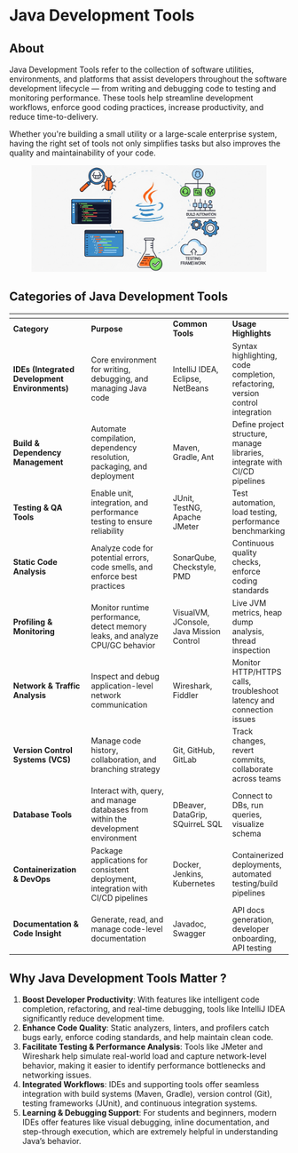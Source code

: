 # Java Development Tools

## About

Java Development Tools refer to the collection of software utilities, environments, and platforms that assist developers throughout the software development lifecycle — from writing and debugging code to testing and monitoring performance. These tools help streamline development workflows, enforce good coding practices, increase productivity, and reduce time-to-delivery.

Whether you're building a small utility or a large-scale enterprise system, having the right set of tools not only simplifies tasks but also improves the quality and maintainability of your code.

<figure><img src="../../.gitbook/assets/java-development-tools-1 (1).jpeg" alt=""><figcaption></figcaption></figure>

## Categories of Java Development Tools

<table data-header-hidden data-full-width="true"><thead><tr><th width="187.41058349609375"></th><th width="288.70220947265625"></th><th width="164.5816650390625"></th><th></th></tr></thead><tbody><tr><td><strong>Category</strong></td><td><strong>Purpose</strong></td><td><strong>Common Tools</strong></td><td><strong>Usage Highlights</strong></td></tr><tr><td><strong>IDEs (Integrated Development Environments)</strong></td><td>Core environment for writing, debugging, and managing Java code</td><td>IntelliJ IDEA, Eclipse, NetBeans</td><td>Syntax highlighting, code completion, refactoring, version control integration</td></tr><tr><td><strong>Build &#x26; Dependency Management</strong></td><td>Automate compilation, dependency resolution, packaging, and deployment</td><td>Maven, Gradle, Ant</td><td>Define project structure, manage libraries, integrate with CI/CD pipelines</td></tr><tr><td><strong>Testing &#x26; QA Tools</strong></td><td>Enable unit, integration, and performance testing to ensure reliability</td><td>JUnit, TestNG, Apache JMeter</td><td>Test automation, load testing, performance benchmarking</td></tr><tr><td><strong>Static Code Analysis</strong></td><td>Analyze code for potential errors, code smells, and enforce best practices</td><td>SonarQube, Checkstyle, PMD</td><td>Continuous quality checks, enforce coding standards</td></tr><tr><td><strong>Profiling &#x26; Monitoring</strong></td><td>Monitor runtime performance, detect memory leaks, and analyze CPU/GC behavior</td><td>VisualVM, JConsole, Java Mission Control</td><td>Live JVM metrics, heap dump analysis, thread inspection</td></tr><tr><td><strong>Network &#x26; Traffic Analysis</strong></td><td>Inspect and debug application-level network communication</td><td>Wireshark, Fiddler</td><td>Monitor HTTP/HTTPS calls, troubleshoot latency and connection issues</td></tr><tr><td><strong>Version Control Systems (VCS)</strong></td><td>Manage code history, collaboration, and branching strategy</td><td>Git, GitHub, GitLab</td><td>Track changes, revert commits, collaborate across teams</td></tr><tr><td><strong>Database Tools</strong></td><td>Interact with, query, and manage databases from within the development environment</td><td>DBeaver, DataGrip, SQuirreL SQL</td><td>Connect to DBs, run queries, visualize schema</td></tr><tr><td><strong>Containerization &#x26; DevOps</strong></td><td>Package applications for consistent deployment, integration with CI/CD pipelines</td><td>Docker, Jenkins, Kubernetes</td><td>Containerized deployments, automated testing/build pipelines</td></tr><tr><td><strong>Documentation &#x26; Code Insight</strong></td><td>Generate, read, and manage code-level documentation</td><td>Javadoc, Swagger</td><td>API docs generation, developer onboarding, API testing</td></tr></tbody></table>

## Why Java Development Tools Matter ?

1. **Boost Developer Productivity**: With features like intelligent code completion, refactoring, and real-time debugging, tools like IntelliJ IDEA significantly reduce development time.
2. **Enhance Code Quality**: Static analyzers, linters, and profilers catch bugs early, enforce coding standards, and help maintain clean code.
3. **Facilitate Testing & Performance Analysis**: Tools like JMeter and Wireshark help simulate real-world load and capture network-level behavior, making it easier to identify performance bottlenecks and networking issues.
4. **Integrated Workflows**: IDEs and supporting tools offer seamless integration with build systems (Maven, Gradle), version control (Git), testing frameworks (JUnit), and continuous integration systems.
5. **Learning & Debugging Support**: For students and beginners, modern IDEs offer features like visual debugging, inline documentation, and step-through execution, which are extremely helpful in understanding Java’s behavior.
